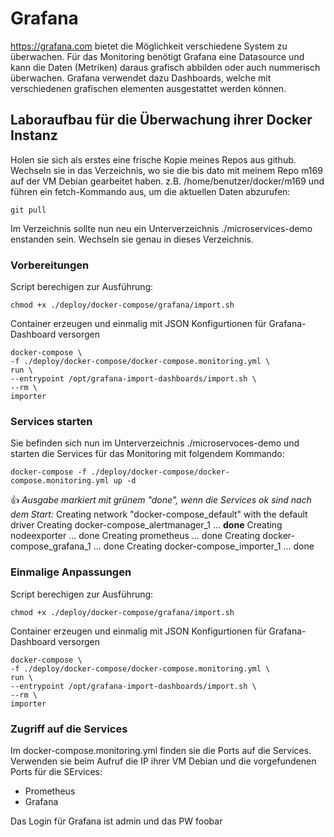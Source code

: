 # Grafana
https://grafana.com bietet die Möglichkeit verschiedene System zu überwachen.
Für das Monitoring benötigt Grafana eine Datasource und kann die Daten (Metriken) daraus grafisch abbilden oder auch nummerisch überwachen.
Grafana verwendet dazu Dashboards, welche mit verschiedenen grafischen elementen ausgestattet werden können.


## Laboraufbau für die Überwachung ihrer Docker Instanz
Holen sie sich als erstes eine frische Kopie meines Repos aus github. Wechseln sie in das Verzeichnis, wo sie die bis dato mit meinem Repo m169 auf der VM Debian gearbeitet haben.
z.B. /home/benutzer/docker/m169
und führen ein fetch-Kommando aus, um die aktuellen Daten abzurufen:

    git pull

Im Verzeichnis sollte nun neu ein Unterverzeichnis ./microservices-demo enstanden sein.
Wechseln sie genau in dieses Verzeichnis.

### Vorbereitungen
Script berechigen zur Ausführung:

    chmod +x ./deploy/docker-compose/grafana/import.sh
Container erzeugen und einmalig mit JSON Konfigurtionen für Grafana-Dashboard versorgen

    docker-compose \
    -f ./deploy/docker-compose/docker-compose.monitoring.yml \
    run \
    --entrypoint /opt/grafana-import-dashboards/import.sh \
    --rm \
    importer    

### Services starten
Sie befinden sich nun im Unterverzeichnis ./microservoces-demo und starten die Services für das Monitoring mit folgendem Kommando:
    
    docker-compose -f ./deploy/docker-compose/docker-compose.monitoring.yml up -d

:+1: _Ausgabe markiert mit grünem "done", wenn die Services ok sind nach dem Start:_
Creating network "docker-compose_default" with the default driver
Creating docker-compose_alertmanager_1 ... **done**
Creating nodeexporter                  ... done
Creating prometheus                    ... done
Creating docker-compose_grafana_1      ... done
Creating docker-compose_importer_1     ... done

### Einmalige Anpassungen
Script berechigen zur Ausführung:

    chmod +x ./deploy/docker-compose/grafana/import.sh
Container erzeugen und einmalig mit JSON Konfigurtionen für Grafana-Dashboard versorgen

    docker-compose \
    -f ./deploy/docker-compose/docker-compose.monitoring.yml \
    run \
    --entrypoint /opt/grafana-import-dashboards/import.sh \
    --rm \
    importer  

### Zugriff auf die Services
Im docker-compose.monitoring.yml finden sie die Ports auf die Services. Verwenden sie beim Aufruf die IP ihrer VM Debian und die vorgefundenen Ports für die SErvices:
* Prometheus
* Grafana

Das Login für Grafana ist admin und das PW foobar
